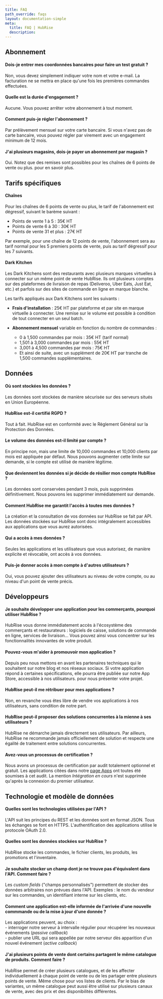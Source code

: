 ```yaml
---
title: FAQ
path_override: faqs
layout: documentation-simple
meta:
  title: FAQ | HubRise
  description:
---
```


## Abonnement

#### Dois-je entrer mes coordonnées bancaires pour faire un test gratuit ?

Non, vous devez simplement indiquer votre nom et votre e-mail. La facturation ne se mettra en place qu'une fois les premières commandes effectuées.

#### Quelle est la durée d'engagement ?

Aucune. Vous pouvez arrêter votre abonnement à tout moment.

#### Comment puis-je régler l'abonnement ?

Par prélèvement mensuel sur votre carte bancaire. Si vous n'avez pas de carte bancaire, vous pouvez régler par virement avec un engagement minimum de 12 mois.

#### J'ai plusieurs magasins, dois-je payer un abonnement par magasin ?

Oui. Notez que des remises sont possibles pour les chaînes de 6 points de vente ou plus. <ContactFormToggle text="Contactez-nous" /> pour en savoir plus.

## Tarifs spécifiques

#### Chaînes

Pour les chaînes de 6 points de vente ou plus, le tarif de l'abonnement est dégressif, suivant le barème suivant :

- Points de vente 1 à 5 : 35€ HT
- Points de vente 6 à 30 : 30€ HT
- Points de vente 31 et plus : 27€ HT

Par exemple, pour une chaîne de 12 points de vente, l'abonnement sera au tarif normal pour les 5 premiers points de vente, puis au tarif dégressif pour les 7 suivants.

#### Dark Kitchen

Les Dark Kitchens sont des restaurants avec plusieurs marques virtuelles à connecter sur un même point de vente HubRise. Ils ont plusieurs comptes sur des plateformes de livraison de repas (Deliveroo, Uber Eats, Just Eat, etc.) et parfois sur des sites de commande en ligne en marque blanche. 

Les tarifs appliqués aux Dark Kitchens sont les suivants :

- **Frais d'installation** : 25€ HT par plateforme et par site en marque virtuelle à connecter. Une remise sur le volume est possible à condition de tout connecter en un seul batch.

- **Abonnement mensuel** variable en fonction du nombre de commandes :
  - 0 à 1,500 commandes par mois : 35€ HT (tarif normal)
  - 1,501 à 3,000 commandes par mois : 55€ HT
  - 3,001 à 4,500 commandes par mois : 75€ HT
  - Et ainsi de suite, avec un supplément de 20€ HT par tranche de 1,500 commandes supplémentaires.

## Données

#### Où sont stockées les données ?

Les données sont stockées de manière sécurisée sur des serveurs situés en Union Européenne.

#### HubRise est-il certifié RGPD ?

Tout à fait. HubRise est en conformité avec le Règlement Général sur la Protection des Données.

#### Le volume des données est-il limité par compte ?

En principe non, mais une limite de 10,000 commandes et 10,000 clients par mois est appliquée par défaut. Nous pouvons augmenter cette limite sur demande, si le compte est utilisé de manière légitime.

#### Que deviennent les données si je décide de résilier mon compte HubRise ?

Les données sont conservées pendant 3 mois, puis supprimées définitivement. Nous pouvons les supprimer immédiatement sur demande.

#### Comment HubRise me garantit l'accès à toutes mes données ?

La création et la consultation de vos données sur HubRise se fait par API. Les données stockées sur HubRise sont donc intégralement accessibles aux applications que vous aurez autorisées.

#### Qui a accès à mes données ?

Seules les applications et les utilisateurs que vous autorisez, de manière explicite et révocable, ont accès à vos données.

#### Puis-je donner accès à mon compte à d'autres utilisateurs ?

Oui, vous pouvez ajouter des utilisateurs au niveau de votre compte, ou au niveau d'un point de vente précis.

## Développeurs

#### Je souhaite développer une application pour les commerçants, pourquoi utiliser HubRise ?

HubRise vous donne immédiatement accès à l'écosystème des commerçants et restaurateurs : logiciels de caisse, solutions de commande en ligne, services de livraison... Vous pouvez ainsi vous concentrer sur les fonctionnalités innovantes de votre produit.

#### Pouvez-vous m'aider à promouvoir mon application ?

Depuis peu nous mettons en avant les partenaires techniques qui le souhaitent sur notre blog et nos réseaux sociaux. 
Si votre application répond à certaines spécifications, elle pourra être publiée sur notre App Store, accessible à nos utilisateurs. <ContactFormToggle text="Contactez-nous" /> pour nous présenter votre projet.

#### HubRise peut-il me rétribuer pour mes applications ?

Non, en revanche vous êtes libre de vendre vos applications à nos utilisateurs, sans condition de notre part.

#### HubRise peut-il proposer des solutions concurrentes à la mienne à ses utilisateurs ?

HubRise ne démarche jamais directement ses utilisateurs.
Par ailleurs, HubRise ne recommande jamais officiellement de solution et respecte une égalité de traitement entre solutions concurrentes.

#### Avez-vous un processus de certification ?

Nous avons un processus de certification par audit totalement optionnel et gratuit. Les applications citées dans notre [page Apps](/apps) ont toutes été soumises à cet audit. La mention *Intégration en cours* n'est supprimée qu'après la connexion du premier utilisateur.

## Technologie et modèle de données

#### Quelles sont les technologies utilisées par l'API ?

L'API suit les principes du REST et les données sont en format JSON. Tous les échanges se font en HTTPS. L'authentification des applications utilise le protocole OAuth 2.0.

#### Quelles sont les données stockées sur HubRise ?

HubRise stocke les commandes, le fichier clients, les produits, les promotions et l'inventaire.

#### Je souhaite stocker un champ dont je ne trouve pas d'équivalent dans l'API. Comment faire ?

Les _custom fields_ ("champs personnalisés") permettent de stocker des données arbitraires non prévues dans l'API. Exemples : le nom du vendeur sur les commandes, un identifiant interne sur les clients, etc.

#### Comment une application est-elle informée de l'arrivée d'une nouvelle commmande ou de la mise à jour d'une donnée ?

Les applications peuvent, au choix :<br />
\- interroger notre serveur à intervalle régulier pour récupérer les nouveaux événements (_passive callback_)<br />
\- publier une URL qui sera appellée par notre serveur dès apparition d'un nouvel événement (_active callback_)

#### J'ai plusieurs points de vente dont certains partagent le même catalogue de produits. Comment faire ?

HubRise permet de créer plusieurs catalogues, et de les affecter individuellement à chaque point de vente ou de les partager entre plusieurs points de vente. Même chose pour vos listes de clients. Par le bias de variantes, un même catalogue peut aussi être utilisé sur plusieurs canaux de vente, avec des prix et des disponibilités différentes. 

